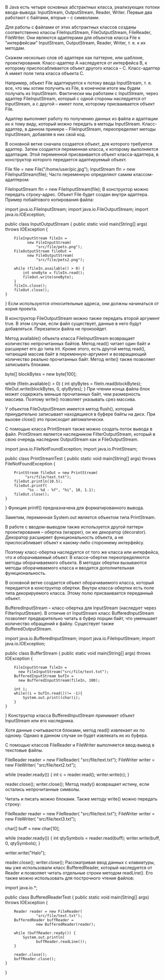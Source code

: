 В Java есть четыре основных абстрактных класса, реализующих потоки ввода-вывода:
InputStream, OutputStream, Reader, Writer. Первые два работают с байтами,
вторые – с символами.

Для работы с файлами от этих абстрактных классов созданы соответственно классы
 FileInputStream, FileOutputStream, FileReader, FileWriter. 
Они являются адаптерами для объектов класса File к "интерфейсам" InputStream, OutputStream, Reader, Writer, т. е. к их методам.

Скажем несколько слов об адаптере как паттерне, или шаблоне, проектирования.
Класс-адаптер A наследуется от интерфейса B,
к которому приспосабливается объект другого класса – C.
Класс-адаптер A имеет поле типа класса объекта C.

Например, объект File адаптируется к потоку ввода InputStream,
т. е. все, что мы хотим получить из File,
в конечном итоге мы будем получать из InputStream. Фактически мы работаем с InputStream, через адаптер FileInputStream, 
который с одной стороны наследуется от InputStream, а с другой – имеет поле, которому присваивается объект File.

Адаптер выполняет работу по получению данных из файла и адаптации их к тому виду,
 который можно передать в методы InputStream. Класс-адаптер,
 в данном примере – FileInputStream, переопределяет методы InputStream, добавляя в них свой код.

В основной ветке сначала создается объект, для которого требуется адаптер.
Затем создается переменная класса, к которому выполняется адаптация.
Этой переменной присваивается объект класса-адаптера,
в конструктор которого передается адаптируемый объект.

File file = new File("/home/user/pic.jpg");
InputStream fIn = new FileInputStream(file);
Часто переменную определяют самим классом-адаптером:

FileInputStream fIn = new FileInputStream(file);
В конструктор можно передать строку-адрес. Объект File будет создан внутри адаптера. 
Пример побайтового копирования файла:

import java.io.FileInputStream;
import java.io.FileOutputStream;
import java.io.IOException;

public class InputOutputStream {
public static void main(String[] args)
throws IOException {

        FileInputStream fileIn = 
              new FileInputStream(
                  "src/file/pets.png");
        FileOutputStream fileOut = 
              new FileOutputStream(
                  "src/file/pets2.png");
 
        while (fileIn.available() > 0) {
            int oneByte = fileIn.read();
            fileOut.write(oneByte);
        }
        fileIn.close();
        fileOut.close();
    }
}
Если используются относительные адреса, они должны начинаться от корня проекта.

В конструктор FileOutputStream можно также передать второй аргумент true. В этом случае, если файл существует, данные в него будут добавляться. Перезаписи файла не произойдет.

Метод available() объекта класса FileInputStream возвращает количество непрочитанных байтов. Метод read() читает один байт и расширяет его до типа int. Кроме этого, есть другой метод read(), читающий массив байт в переменную-аргумент и возвращающий количество реально прочитанных байт. Метод write() также позволяет записывать блоками.

byte[] blockBytes = new byte[100];

while (fileIn.available() > 0) {
int qtyBytes = fileIn.read(blockBytes);
fileOut.write(blockBytes, 0, qtyBytes);
}
При чтении конца файла блок может содержать меньше прочитанных байт, чем размерность массива. Поэтому write() позволяет указывать срез массива.

У объектов FileOutputStream имеется метод flush(), который принудительно записывает находящиеся в буфере байты на диск. При вызове close() это происходит автоматически.

С помощью класса PrintStream также можно создать поток вывода в файл. PrintStream является наследником FilterOutputStream, который в свою очередь наследник OutputStream как и FileOutputStream.

import java.io.FileNotFoundException;
import java.io.PrintStream;

public class PrintStreamTest {
public static void main(String[] args)
throws FileNotFoundException {

        PrintStream fileOut = new PrintStream(
             "src/file/text.txt");
        fileOut.println(10.5);
        fileOut.printf(
              "%s - %d - %f", "hi", 10, 1.1);
        fileOut.close();
    }
}
Функция printf() предназначена для форматированного вывода.

Заметим, переменная System.out является объектом типа PrintStream.

В работе с вводом-выводом также используется другой паттерн проектирования – обертка (wrapper), он же декоратор (decorator). Декоратор расширяет функциональность объекта, а не приспосабливает объект к какому-либо стороннему интерфейсу.

Поэтому класс-обертка наследуется от того же класса или интерфейса, что и оборачиваемый объект. В классе-обертке переопределяются методы оборачиваемого объекта. В методах обертки вызываются методы оборачиваемого класса и вводится дополнительная функциональность.

В основной ветке создается объект оборачиваемого класса, который передается в конструктор обертки. Внутри класса-обертки есть поле типа декорируемого класса. Этому полю присваивается переданный объект.

BufferedInputStream – класс-обертка для InputStream (наследует через FilterInputStream). В отличие от InputStream класс BufferedInputStream позволяет предварительно читать в буфер порции байт, что уменьшает количество обращений к файлу. Существует также BufferedOutputStream.

import java.io.BufferedInputStream;
import java.io.FileInputStream;
import java.io.IOException;

public class BufferStream {
public static void main(String[] args)
throws IOException {

        FileInputStream fileIn = 
          new FileInputStream("src/file/text.txt");
        BufferedInputStream bufIn = 
          new BufferedInputStream(fileIn, 100);
 
        int i;
        while((i = bufIn.read())!= -1){
            System.out.print((char)i);
        }
    }
}
Конструктор класса BufferedInputStream принимает объект InputStream или его наследника.

Хотя данные считываются блоками, метод read() извлекает их по одному. Однако в данном случае он будет извлекать их из буфера.

С помощью классов FileReader и FileWriter выполняется ввод-вывод в текстовые файлы.

FileReader reader = new FileReader(
"src/file/text.txt");
FileWriter writer = new FileWriter(
"src/file/text2.txt");

while (reader.ready()) {
int c = reader.read();
writer.write(c);
}

reader.close();
writer.close();
Метод ready() возвращает истину, если остались непрочитанные символы.

Читать и писать можно блоками. Также методу write() можно передать строку:

FileReader reader = new FileReader(
"src/file/text.txt");
FileWriter writer = new FileWriter(
"src/file/text3.txt");

char[] buff = new char[10];

while (reader.ready()) {
int qtySymbols = reader.read(buff);
writer.write(buff, 0, qtySymbols);
}

writer.write("Halo");

reader.close();
writer.close();
Рассматривая ввод данных с клавиатуры, мы уже использовали класс BufferedReader, который наследуется от Reader и позволяет читать отдельные строки методом readLine(). Его также можно использовать для построчного чтения файлов:

import java.io.*;

public class BufferedReaderTest {
public static void main(String[] args)
throws IOException {

        Reader reader = new FileReader(
                  "src/file/text.txt");
        BufferedReader buffReader = 
                  new BufferedReader(reader);
 
        while (buffReader.ready()) {
            System.out.println(
                  buffReader.readLine());
        }
 
        reader.close();
        buffReader.close();
    }
}
